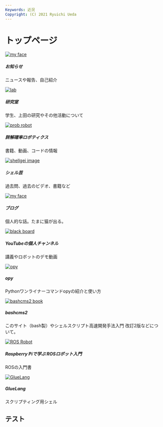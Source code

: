 ```yaml
---
Keywords: 近況
Copyright: (C) 2021 Ryuichi Ueda
---
```


# トップページ

<div class="card mb-3">
  <div class="row no-gutters">
    <div class="col-md-4">
        <a href="/?page=news"><img class="card-img-top" src="/pages/top/ueda.jpg" alt="my face"></a>
    </div>
    <div class="col-md-8">
      <div class="card-body">
        <h5 class="card-title">お知らせ</h5>
        <p class="card-text">ニュースや報告、自己紹介</p>
        <!--<p class="card-text"><small class="text-muted">Last updated 3 mins ago</small></p>-->
      </div>
    </div>
  </div>
</div>

<div class="card mb-3">
  <div class="row no-gutters">
    <div class="col-md-4">
        <a href="https://lab.ueda.tech/"><img class="card-img-top" src="/pages/top/lab.jpg" alt="lab"></a>
    </div>
    <div class="col-md-8">
      <div class="card-body">
        <h5 class="card-title">研究室 <i class="fa fa-external-link"></i></h5>
        <p class="card-text">学生、上田の研究やその他活動について</p>
        <!--<p class="card-text"><small class="text-muted">Last updated 3 mins ago</small></p>-->
      </div>
    </div>
  </div>
</div>

<div class="card mb-3">
  <div class="row no-gutters">
    <div class="col-md-4">
        <a href="/?page=lnpr"><img class="card-img-top" src="/pages/top/lnpr.jpg" alt="prob robot"></a>
    </div>
    <div class="col-md-8">
      <div class="card-body">
        <h5 class="card-title">詳解確率ロボティクス</h5>
        <p class="card-text">書籍、動画、コードの情報</p>
        <!--<p class="card-text"><small class="text-muted">Last updated 3 mins ago</small></p>-->
      </div>
    </div>
  </div>
</div>

<div class="card mb-3">
  <div class="row no-gutters">
    <div class="col-md-4">
        <a href="/?page=01434"><img class="card-img-top" src="/pages/top/shellgei.png" alt="shellgei image"></a>
    </div>
    <div class="col-md-8">
      <div class="card-body">
        <h5 class="card-title">シェル芸</h5>
        <p class="card-text">過去問、過去のビデオ、書籍など</p>
        <!--<p class="card-text"><small class="text-muted">Last updated 3 mins ago</small></p>-->
      </div>
    </div>
  </div>
</div>

<div class="card mb-3">
  <div class="row no-gutters">
    <div class="col-md-4">
        <a href="/?post"><img class="card-img-top" src="/pages/top/cat1.jpg" alt="my face"></a>
    </div>
    <div class="col-md-8">
      <div class="card-body">
        <h5 class="card-title">ブログ</h5>
        <p class="card-text">個人的な話。たまに猫が出る。</p>
        <!--<p class="card-text"><small class="text-muted">Last updated 3 mins ago</small></p>-->
      </div>
    </div>
  </div>
</div>

<div class="card mb-3">
  <div class="row no-gutters">
    <div class="col-md-4">
        <a href="https://www.youtube.com/channel/UCJlHv03KKtVeUyRjHlW6sMg" target="blank"><img class="card-img-top" src="/pages/top/blackbd.jpg" alt="black board"></a>
    </div>
    <div class="col-md-8">
      <div class="card-body">
        <h5 class="card-title">YouTubeの個人チャンネル <i class="fa fa-external-link"></i></h5>
        <p class="card-text">講義やロボットのデモ動画</p>
        <!--<p class="card-text"><small class="text-muted">Last updated 3 mins ago</small></p>-->
      </div>
    </div>
  </div>
</div>


<div class="card mb-3">
  <div class="row no-gutters">
    <div class="col-md-4">
        <a href="/?page=opy"><img class="card-img-top" src="/pages/top/opy.png" alt="opy"></a>
    </div>
    <div class="col-md-8">
      <div class="card-body">
        <h5 class="card-title">opy</h5>
        <p class="card-text">Pythonワンライナーコマンドopyの紹介と使い方</a>
        <!--<p class="card-text"><small class="text-muted">Last updated 3 mins ago</small></p>-->
      </div>
    </div>
  </div>
</div>


<div class="card mb-3">
  <div class="row no-gutters">
    <div class="col-md-4">
        <a href="/?page=bashcms2"><img class="card-img-top" src="/pages/top/bashcms2.png" alt="bashcms2 book"></a>
    </div>
    <div class="col-md-8">
      <div class="card-body">
        <h5 class="card-title">bashcms2</h5>
        <p class="card-text">このサイト（bash製）やシェルスクリプト高速開発手法入門 改訂2版などについて。</p>
        <!--<p class="card-text"><small class="text-muted">Last updated 3 mins ago</small></p>-->
      </div>
    </div>
  </div>
</div>

<div class="card mb-3">
  <div class="row no-gutters">
    <div class="col-md-4">
        <a href="/?page=09461"><img class="card-img-top" src="/pages/top/rosrobot.png" alt="ROS Robot"></a>
    </div>
    <div class="col-md-8">
      <div class="card-body">
        <h5 class="card-title">Raspberry Piで学ぶ ROSロボット入門</h5>
        <p class="card-text">ROSの入門書</p>
        <!--<p class="card-text"><small class="text-muted">Last updated 3 mins ago</small></p>-->
      </div>
    </div>
  </div>
</div>


<div class="card mb-3">
  <div class="row no-gutters">
    <div class="col-md-4">
        <a href="/?page=GlueLang"><img class="card-img-top" src="/pages/top/glue.png" alt="GlueLang"></a>
    </div>
    <div class="col-md-8">
      <div class="card-body">
        <h5 class="card-title">GlueLang</h5>
        <p class="card-text">スクリプティング用シェル</a>
        <!--<p class="card-text"><small class="text-muted">Last updated 3 mins ago</small></p>-->
      </div>
    </div>
  </div>
</div>

## テスト
